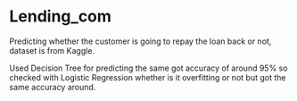 # Lending_com
Predicting whether the customer is going to repay the loan back or not, dataset is from Kaggle.

Used Decision Tree for predicting the same got accuracy of around 95% so checked with Logistic Regression whether is it overfitting or not but got the same accuracy around.

